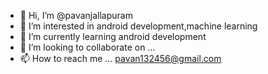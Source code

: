 - 👋 Hi, I’m @pavanjallapuram
- 👀 I’m interested in android development,machine learning
- 🌱 I’m currently learning  android development
- 💞️ I’m looking to collaborate on ...
- 📫 How to reach me ... pavan132456@gmail.com

<!---
pavanjallapuram/pavanjallapuram is a ✨ special ✨ repository because its `README.md` (this file) appears on your GitHub profile.
You can click the Preview link to take a look at your changes.
--->
